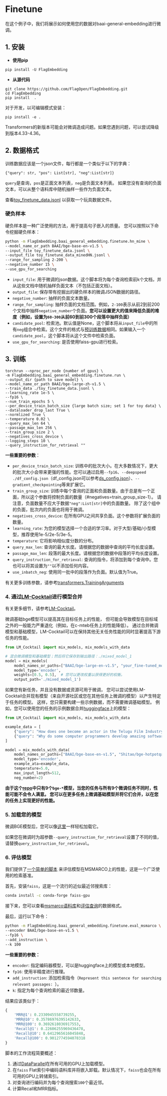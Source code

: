 
 # Finetune
在这个例子中，我们将展示如何使用您的数据对baai-general-embedding进行微调。

## 1. 安装
* **使用pip**
```
pip install -U FlagEmbedding
```

* **从源代码**
```
git clone https://github.com/FlagOpen/FlagEmbedding.git 
cd FlagEmbedding
pip install  .
```
对于开发，以可编辑模式安装：
```
pip install -e .
```

Transformers的新版本可能会对微调造成问题。如果您遇到问题，可以尝试降级到版本4.33-4.36。

## 2. 数据格式
训练数据应该是一个json文件，每行都是一个类似于以下的字典：

```
{"query": str, "pos": List[str], "neg":List[str]}
```

`query`是查询，`pos`是正面文本列表，`neg`是负面文本列表。
如果您没有查询的负面文本，可以从整个语料库中随机抽样一些作为负面文本。

查看[toy_finetune_data.jsonl](https://github.com/FlagOpen/FlagEmbedding/blob/master/examples/finetune/toy_finetune_data.jsonl) 以获取一个玩具数据文件。

### 硬负样本

硬负样本是一种广泛使用的方法，用于提高句子嵌入的质量。
您可以按照以下命令挖掘硬负样本：
```bash
python -m FlagEmbedding.baai_general_embedding.finetune.hn_mine \
--model_name_or_path BAAI/bge-base-en-v1.5 \
--input_file toy_finetune_data.jsonl \
--output_file toy_finetune_data_minedHN.jsonl \
--range_for_sampling 2-200 \
--negative_number 15 \
--use_gpu_for_searching 
```

- `input_file`: 用于微调的json数据。这个脚本将为每个查询检索前k个文档，并从这些文档中随机抽样负面文本（不包括正面文档）。
- `output_file`: 保存带有挖掘出的硬负样本的微调JSON数据的路径。
- `negative_number`: 抽样的负面文本数量。
- `range_for_sampling`: 抽样负面的文档范围。例如，`2-100`表示从前2到前200个文档中抽样`negative_number`个负面。**您可以设置更大的值来降低负面的难度（例如，设置为`60-300`从前60到前300个段落中抽样负面）**
- `candidate_pool`: 检索池。默认值是None，这个脚本将从`input_file`中的所有`neg`组合中检索。这个文件的格式与[预训练数据](https://github.com/FlagOpen/FlagEmbedding/tree/master/examples/pretrain#2-data-format)相同。如果输入一个`candidate_pool`，这个脚本将从这个文件中检索负面。
- `use_gpu_for_searching`: 是否使用faiss-gpu进行检索。

## 3. 训练
```
torchrun --nproc_per_node {number of gpus} \
-m FlagEmbedding.baai_general_embedding.finetune.run \
--output_dir {path to save model} \
--model_name_or_path BAAI/bge-large-zh-v1.5 \
--train_data ./toy_finetune_data.jsonl \
--learning_rate 1e-5 \
--fp16 \
--num_train_epochs 5 \
--per_device_train_batch_size {large batch size; set 1 for toy data} \
--dataloader_drop_last True \
--normlized True \
--temperature 0.02 \
--query_max_len 64 \
--passage_max_len 256 \
--train_group_size 2 \
--negatives_cross_device \
--logging_steps 10 \
--query_instruction_for_retrieval "" 
```

**一些重要的参数**：
- `per_device_train_batch_size`: 训练中的批次大小。在大多数情况下，更大的批次大小会带来更强的性能。您可以通过启用`--fp16`、`--deepspeed ./df_config.json`（df_config.json可以参考[ds_config.json](./ds_config.json)）、`--gradient_checkpointing`等来扩展它。
- `train_group_size`: 训练中每个查询的正面和负面数量。由于总是有一个正面，所以这个参数将控制负面的数量（#negatives=train_group_size-1）。
请注意，负面数量不应大于数据`"neg":List[str]`中的负面数量。
除了这个组中的负面，批次内的负面也将用于微调。
- `negatives_cross_device`: 在所有GPU之间共享负面。这个参数将扩展负面的数量。
- `learning_rate`: 为您的模型选择一个合适的学习率。对于大型/基础/小型模型，推荐使用1e-5/2e-5/3e-5。
- `temperature`: 它将影响相似度分数的分布。
- `query_max_len`: 查询的最大长度。请根据您的数据中查询的平均长度设置。
- `passage_max_len`: 段落的最大长度。请根据您的数据中段落的平均长度设置。
- `query_instruction_for_retrieval`: 查询的指令，将添加到每个查询中。您也可以将其设置为`""`以不添加任何内容。
- `use_inbatch_neg`: 使用同一批中的段落作为负面。默认值为True。

有关更多训练参数，请参考[transformers.TrainingArguments](https://huggingface.co/docs/transformers/main_classes/trainer#transformers.TrainingArguments)

### 4. 通过[LM-Cocktail](https://github.com/FlagOpen/FlagEmbedding/tree/master/LM_Cocktail)进行模型合并

有关更多细节，请参考[LM-Cocktail](https://github.com/FlagOpen/FlagEmbedding/tree/master/LM_Cocktail)。

微调基础bge模型可以提高其在目标任务上的性能，
但可能会导致模型在目标域之外的一般能力严重退化（例如，在c-mteb任务上的性能降低）。
通过合并微调模型和基础模型，LM-Cocktail可以在保持其他无关任务性能的同时显著提高下游任务的性能。

```python
from LM_Cocktail import mix_models, mix_models_with_data

# 混合微调模型和基础模型；然后将它保存到输出路径：./mixed_model_1
model = mix_models(
    model_names_or_paths=["BAAI/bge-large-en-v1.5", "your_fine-tuned_model"], 
    model_type='encoder', 
    weights=[0.5, 0.5],  # 您可以更改权重以获得更好的权衡。
    output_path='./mixed_model_1')
```

如果您有新任务，并且没有数据或资源可用于微调，
您可以尝试使用LM-Cocktail合并现有模型（来自开源社区或您在其他任务上微调的模型）以产生特定于任务的模型。
这样，您只需要构建一些示例数据，而不需要微调基础模型。
例如，您可以使用您的任务的示例数据合并[huggingface](https://huggingface.co/Shitao)上的模型：
```python
from LM_Cocktail import mix_models, mix_models_with_data

example_data = [
    {"query": "How does one become an actor in the Telugu Film Industry?", "pos": [" How do I become an actor in Telugu film industry?"], "neg": [" What is the story of Moses and Ramesses?", " Does caste system affect economic growth of India?"]}, 
    {"query": "Why do some computer programmers develop amazing software or new concepts, while some are stuck with basic programming work?", "pos": [" Why do some computer programmers develops amazing softwares or new concepts, while some are stuck with basics programming works?"], "neg": [" When visiting a friend, do you ever think about what would happen if you did something wildly inappropriate like punch them or destroy their furniture?", " What is the difference between a compliment and flirting?"]}
]

model = mix_models_with_data(
    model_names_or_paths=["BAAI/bge-base-en-v1.5", "Shitao/bge-hotpotqa", "Shitao/bge-quora"], 
    model_type='encoder', 
    example_ata=example_data,
    temperature=5.0,
    max_input_length=512,
    neg_number=2)
```
**由于这个[repo](https://huggingface.co/Shitao)中只有9个`bge-*`模型，当您的任务与所有9个微调任务不同时，性能可能不会令人满意。
您可以在更多任务上微调基础模型并将它们合并，以在您的任务上实现更好的性能。**

### 5. 加载您的模型
微调BGE模型后，您可以像[这里](https://github.com/FlagOpen/FlagEmbedding/tree/master/FlagEmbedding/baai_general_embedding#usage)一样轻松加载它。

如果您在微调时为超参数`--query_instruction_for_retrieval`设置了不同的值，请替换`query_instruction_for_retrieval`。

### 6. 评估模型
我们提供了[一个简单的脚本](https://github.com/FlagOpen/FlagEmbedding/tree/master/FlagEmbedding/baai_general_embedding/finetune/eval_msmarco.py) 来评估模型在MSMARCO上的性能，这是一个广泛使用的检索基准。

首先，安装`faiss`，这是一个流行的近似最近邻搜索库：
```bash
conda install -c conda-forge faiss-gpu
```

接下来，您可以查看[msmarco语料库](https://huggingface.co/datasets/namespace-Pt/msmarco-corpus)和[评估查询](https://huggingface.co/datasets/namespace-Pt/msmarco)的数据格式。

最后，运行以下命令：

```bash
python -m FlagEmbedding.baai_general_embedding.finetune.eval_msmarco \
--encoder BAAI/bge-base-en-v1.5 \
--fp16 \
--add_instruction \
--k 100
```

**一些重要的参数：**
- `encoder`: 指定编码器模型，可以是huggingface上的模型或本地模型。
- `fp16`: 使用半精度进行推理。
- `add_instruction`: 添加检索指令（`Represent this sentence for searching relevant passages: `）。
- `k`: 指定为每个查询检索的最近邻数量。

结果应该类似于：
```python
{
    'MRR@1': 0.2330945558739255, 
    'MRR@10': 0.35786976395142633, 
    'MRR@100': 0.3692618036917553, 
    'Recall@1': 0.22606255969436478, 
    'Recall@10': 0.6412965616045848, 
    'Recall@100': 0.9012774594078318
}
```

脚本的工作流程简要概述：
1. 通过[DataParallel](https://pytorch.org/docs/stable/generated/torch.nn.DataParallel.html)在所有可用的GPU上加载模型。
2. 在`faiss` Flat索引中编码语料库并将嵌入卸载。默认情况下，`faiss`也会在所有可用的GPU上转储索引。
3. 对查询进行编码并为每个查询搜索`100`个最近邻。
4. 计算Recall和MRR指标。
